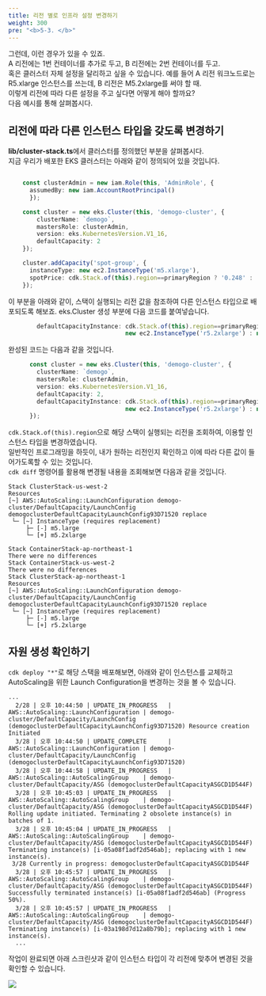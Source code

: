 ```yaml
---
title: 리전 별로 인프라 설정 변경하기
weight: 300
pre: "<b>5-3. </b>"
---
```


그런데, 이런 경우가 있을 수 있죠.  
A 리전에는 1번 컨테이너를 추가로 두고, B 리전에는 2번 컨테이너를 두고.  
혹은 클러스터 자체 설정을 달리하고 싶을 수 있습니다. 예를 들어 A 리전 워크노드로는 R5.xlarge 인스턴스를 쓰는데, B 리전은 M5.2xlarge를 써야 할 때.  
이렇게 리전에 따라 다른 설정을 주고 싶다면 어떻게 해야 할까요?  
다음 예시를 통해 살펴봅시다.


## 리전에 따라 다른 인스턴스 타입을 갖도록 변경하기
**lib/cluster-stack.ts**에서 클러스터를 정의했던 부분을 살펴봅시다.  
지금 우리가 배포한 EKS 클러스터는 아래와 같이 정의되어 있을 것입니다.  

```typescript

    const clusterAdmin = new iam.Role(this, 'AdminRole', {
      assumedBy: new iam.AccountRootPrincipal()
      });

    const cluster = new eks.Cluster(this, 'demogo-cluster', {
        clusterName: `demogo`,
        mastersRole: clusterAdmin,
        version: eks.KubernetesVersion.V1_16,
        defaultCapacity: 2
    });

    cluster.addCapacity('spot-group', {
      instanceType: new ec2.InstanceType('m5.xlarge'),
      spotPrice: cdk.Stack.of(this).region==primaryRegion ? '0.248' : '0.192'
    });


```

이 부분을 아래와 같이, 스택이 실행되는 리전 값을 참조하여 다른 인스턴스 타입으로 배포되도록 해보죠.
eks.Cluster 생성 부분에 다음 코드를 붙여넣습니다.

```typescript
        defaultCapacityInstance: cdk.Stack.of(this).region==primaryRegion? 
                                 new ec2.InstanceType('r5.2xlarge') : new ec2.InstanceType('m5.2xlarge')
```

완성된 코드는 다음과 같을 것입니다.
```typescript
      const cluster = new eks.Cluster(this, 'demogo-cluster', {
        clusterName: `demogo`,
        mastersRole: clusterAdmin,
        version: eks.KubernetesVersion.V1_16,
        defaultCapacity: 2,
        defaultCapacityInstance: cdk.Stack.of(this).region==primaryRegion? 
                                 new ec2.InstanceType('r5.2xlarge') : new ec2.InstanceType('m5.2xlarge')
      });
```

`cdk.Stack.of(this).region`으로 해당 스택이 실행되는 리전을 조회하여, 이용할 인스턴스 타입을 변경하였습니다.  
일반적인 프로그래밍을 하듯이, 내가 원하는 리전인지 확인하고 이에 따라 다른 값이 들어가도록할 수 있는 것입니다.  
`cdk diff` 명령어를 활용해 변경될 내용을 조회해보면 다음과 같을 것입니다.  

```
Stack ClusterStack-us-west-2
Resources
[~] AWS::AutoScaling::LaunchConfiguration demogo-cluster/DefaultCapacity/LaunchConfig demogoclusterDefaultCapacityLaunchConfig93D71520 replace
 └─ [~] InstanceType (requires replacement)
     ├─ [-] m5.large
     └─ [+] m5.2xlarge

Stack ContainerStack-ap-northeast-1
There were no differences
Stack ContainerStack-us-west-2
There were no differences
Stack ClusterStack-ap-northeast-1
Resources
[~] AWS::AutoScaling::LaunchConfiguration demogo-cluster/DefaultCapacity/LaunchConfig demogoclusterDefaultCapacityLaunchConfig93D71520 replace
 └─ [~] InstanceType (requires replacement)
     ├─ [-] m5.large
     └─ [+] r5.2xlarge
```

## 자원 생성 확인하기
`cdk deploy "*"`로 해당 스택을 배포해보면, 아래와 같이 인스턴스를 교체하고 AutoScaling을 위한 Launch Configuration을 변경하는 것을 볼 수 있습니다.

```
...
  2/28 | 오후 10:44:50 | UPDATE_IN_PROGRESS   | AWS::AutoScaling::LaunchConfiguration | demogo-cluster/DefaultCapacity/LaunchConfig (demogoclusterDefaultCapacityLaunchConfig93D71520) Resource creation Initiated
  3/28 | 오후 10:44:50 | UPDATE_COMPLETE      | AWS::AutoScaling::LaunchConfiguration | demogo-cluster/DefaultCapacity/LaunchConfig (demogoclusterDefaultCapacityLaunchConfig93D71520)
  3/28 | 오후 10:44:58 | UPDATE_IN_PROGRESS   | AWS::AutoScaling::AutoScalingGroup    | demogo-cluster/DefaultCapacity/ASG (demogoclusterDefaultCapacityASGCD1D544F)
  3/28 | 오후 10:45:03 | UPDATE_IN_PROGRESS   | AWS::AutoScaling::AutoScalingGroup    | demogo-cluster/DefaultCapacity/ASG (demogoclusterDefaultCapacityASGCD1D544F) Rolling update initiated. Terminating 2 obsolete instance(s) in batches of 1.
  3/28 | 오후 10:45:04 | UPDATE_IN_PROGRESS   | AWS::AutoScaling::AutoScalingGroup    | demogo-cluster/DefaultCapacity/ASG (demogoclusterDefaultCapacityASGCD1D544F) Terminating instance(s) [i-05a08f1adf2d546ab]; replacing with 1 new instance(s).
 3/28 Currently in progress: demogoclusterDefaultCapacityASGCD1D544F
  3/28 | 오후 10:45:57 | UPDATE_IN_PROGRESS   | AWS::AutoScaling::AutoScalingGroup    | demogo-cluster/DefaultCapacity/ASG (demogoclusterDefaultCapacityASGCD1D544F) Successfully terminated instance(s) [i-05a08f1adf2d546ab] (Progress 50%).
  3/28 | 오후 10:45:57 | UPDATE_IN_PROGRESS   | AWS::AutoScaling::AutoScalingGroup    | demogo-cluster/DefaultCapacity/ASG (demogoclusterDefaultCapacityASGCD1D544F) Terminating instance(s) [i-03a198d7d12a8b79b]; replacing with 1 new instance(s).
  ...

```

작업이 완료되면 아래 스크린샷과 같이 인스턴스 타입이 각 리전에 맞추어 변경된 것을 확인할 수 있습니다.

![](/images/20-deploy-clusters/ap-infra-change.png)
